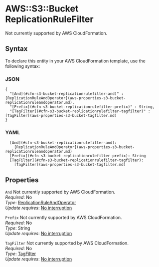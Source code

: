 # AWS::S3::Bucket ReplicationRuleFilter<a name="aws-properties-s3-bucket-replicationrulefilter"></a>

Not currently supported by AWS CloudFormation\.

## Syntax<a name="aws-properties-s3-bucket-replicationrulefilter-syntax"></a>

To declare this entity in your AWS CloudFormation template, use the following syntax:

### JSON<a name="aws-properties-s3-bucket-replicationrulefilter-syntax.json"></a>

```
{
  "[And](#cfn-s3-bucket-replicationrulefilter-and)" : [ReplicationRuleAndOperator](aws-properties-s3-bucket-replicationruleandoperator.md),
  "[Prefix](#cfn-s3-bucket-replicationrulefilter-prefix)" : String,
  "[TagFilter](#cfn-s3-bucket-replicationrulefilter-tagfilter)" : [TagFilter](aws-properties-s3-bucket-tagfilter.md)
}
```

### YAML<a name="aws-properties-s3-bucket-replicationrulefilter-syntax.yaml"></a>

```
  [And](#cfn-s3-bucket-replicationrulefilter-and): 
    [ReplicationRuleAndOperator](aws-properties-s3-bucket-replicationruleandoperator.md)
  [Prefix](#cfn-s3-bucket-replicationrulefilter-prefix): String
  [TagFilter](#cfn-s3-bucket-replicationrulefilter-tagfilter): 
    [TagFilter](aws-properties-s3-bucket-tagfilter.md)
```

## Properties<a name="aws-properties-s3-bucket-replicationrulefilter-properties"></a>

`And`  <a name="cfn-s3-bucket-replicationrulefilter-and"></a>
Not currently supported by AWS CloudFormation\.  
*Required*: No  
*Type*: [ReplicationRuleAndOperator](aws-properties-s3-bucket-replicationruleandoperator.md)  
*Update requires*: [No interruption](https://docs.aws.amazon.com/AWSCloudFormation/latest/UserGuide/using-cfn-updating-stacks-update-behaviors.html#update-no-interrupt)

`Prefix`  <a name="cfn-s3-bucket-replicationrulefilter-prefix"></a>
Not currently supported by AWS CloudFormation\.  
*Required*: No  
*Type*: String  
*Update requires*: [No interruption](https://docs.aws.amazon.com/AWSCloudFormation/latest/UserGuide/using-cfn-updating-stacks-update-behaviors.html#update-no-interrupt)

`TagFilter`  <a name="cfn-s3-bucket-replicationrulefilter-tagfilter"></a>
Not currently supported by AWS CloudFormation\.  
*Required*: No  
*Type*: [TagFilter](aws-properties-s3-bucket-tagfilter.md)  
*Update requires*: [No interruption](https://docs.aws.amazon.com/AWSCloudFormation/latest/UserGuide/using-cfn-updating-stacks-update-behaviors.html#update-no-interrupt)